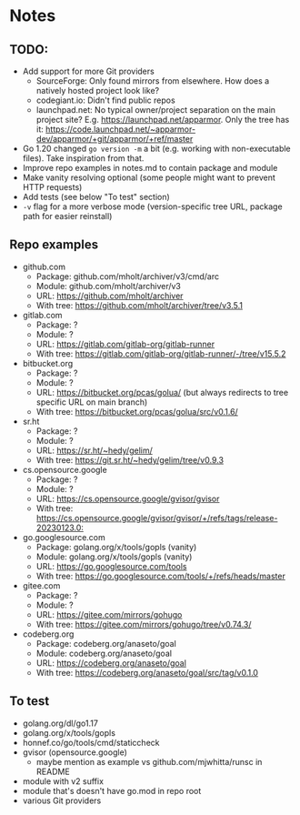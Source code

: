 # Notes

## TODO:

- Add support for more Git providers
  - SourceForge: Only found mirrors from elsewhere. How does a natively hosted project look like?
  - codegiant.io: Didn't find public repos
  - launchpad.net: No typical owner/project separation on the main project site? E.g. <https://launchpad.net/apparmor>. Only the tree has it: <https://code.launchpad.net/~apparmor-dev/apparmor/+git/apparmor/+ref/master>
- Go 1.20 changed `go version -m` a bit (e.g. working with non-executable files). Take inspiration from that.
- Improve repo examples in notes.md to contain package and module
- Make vanity resolving optional (some people might want to prevent HTTP requests)
- Add tests (see below "To test" section)
- `-v` flag for a more verbose mode (version-specific tree URL, package path for easier reinstall)

## Repo examples

- github.com
  - Package: github.com/mholt/archiver/v3/cmd/arc
  - Module: github.com/mholt/archiver/v3
  - URL: <https://github.com/mholt/archiver>
  - With tree: <https://github.com/mholt/archiver/tree/v3.5.1>
- gitlab.com
  - Package: ?
  - Module: ?
  - URL: <https://gitlab.com/gitlab-org/gitlab-runner>
  - With tree: <https://gitlab.com/gitlab-org/gitlab-runner/-/tree/v15.5.2>
- bitbucket.org
  - Package: ?
  - Module: ?
  - URL: <https://bitbucket.org/pcas/golua/> (but always redirects to tree specific URL on main branch)
  - With tree: <https://bitbucket.org/pcas/golua/src/v0.1.6/>
- sr.ht
  - Package: ?
  - Module: ?
  - URL: <https://sr.ht/~hedy/gelim/>
  - With tree: <https://git.sr.ht/~hedy/gelim/tree/v0.9.3>
- cs.opensource.google
  - Package: ?
  - Module: ?
  - URL: <https://cs.opensource.google/gvisor/gvisor>
  - With tree: <https://cs.opensource.google/gvisor/gvisor/+/refs/tags/release-20230123.0:>
- go.googlesource.com
  - Package: golang.org/x/tools/gopls (vanity)
  - Module: golang.org/x/tools/gopls (vanity)
  - URL: <https://go.googlesource.com/tools>
  - With tree: <https://go.googlesource.com/tools/+/refs/heads/master>
- gitee.com
  - Package: ?
  - Module: ?
  - URL: <https://gitee.com/mirrors/gohugo>
  - With tree: <https://gitee.com/mirrors/gohugo/tree/v0.74.3/>
- codeberg.org
  - Package: codeberg.org/anaseto/goal
  - Module: codeberg.org/anaseto/goal
  - URL: <https://codeberg.org/anaseto/goal>
  - With tree: <https://codeberg.org/anaseto/goal/src/tag/v0.1.0>

## To test

- golang.org/dl/go1.17
- golang.org/x/tools/gopls
- honnef.co/go/tools/cmd/staticcheck
- gvisor (opensource.google)
  - maybe mention as example vs github.com/mjwhitta/runsc in README
- module with v2 suffix
- module that's doesn't have go.mod in repo root
- various Git providers
